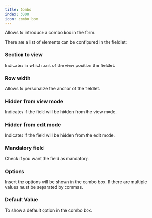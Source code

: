 ```yaml
---
title: Combo
index: 5000
icon: combo_box
---
```


Allows to introduce a combo box in the form.

There are a list of elements can be configured in the fieldlet:

### Section to view

Indicates in which part of the view position the fieldlet.

### Row width

Allows to personalize the anchor of the fieldlet.

### Hidden from view mode

Indicates if the field will be hidden from the view mode.

### Hidden from edit mode

Indicates if the field will be hidden from the edit mode.

### Mandatory field

Check if you want the field as mandatory.

### Options

Insert the options will be shown in the combo box. If there are multiple values must be separated by commas.

### Default Value

To show a default option in the combo box.
